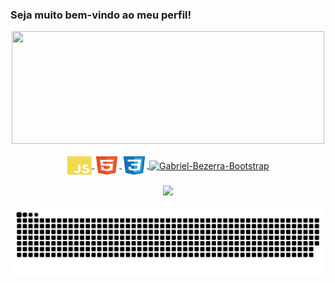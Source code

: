 ### Seja muito bem-vindo ao meu perfil!


<div align="center">
  <a href="https://github.com/SwattPK">
  <img height="180em" width="500px" src="https://github-readme-stats.vercel.app/api?username=SwattPK&show_icons=true&theme=dark&include_all_commits=true&count_private=true"/>
</div>

<div style="display: inline_block" align = "center"><br>
  <img align="center" alt="Gabriel-Bezerra-Js" height="30" width="40" src="https://raw.githubusercontent.com/devicons/devicon/master/icons/javascript/javascript-plain.svg">
  <img align="center" alt="Gabriel-Bezerra-HTML" height="30" width="40" src="https://raw.githubusercontent.com/devicons/devicon/master/icons/html5/html5-original.svg">
  <img align="center" alt="Gabriel-Bezerra-CSS" height="30" width="40" src="https://raw.githubusercontent.com/devicons/devicon/master/icons/css3/css3-original.svg">
  <img align="center" alt="Gabriel-Bezerra-Bootstrap" height="30" width="40" src="https://cdn.jsdelivr.net/gh/devicons/devicon/icons/bootstrap/bootstrap-original.svg" />
 
 <div><br>
  <a href = "mailto:contatorafaballerini@gmail.com"><img src="https://img.shields.io/badge/Gmail-D14836?style=for-the-badge&logo=gmail&logoColor=white" target="_blank">    </a>
 <div>
 
   ![Snake animation](https://github.com/SwattPK/SwattPK/blob/output/github-contribution-grid-snake.svg)
 
</div>
